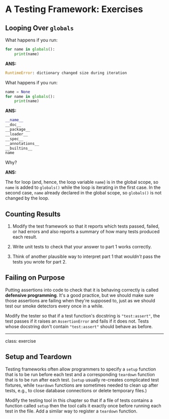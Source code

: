 # A Testing Framework: Exercises

## Looping Over `globals`

What happens if you run:

```python
for name in globals():
    print(name)
```

**ANS:**

```python
RuntimeError: dictionary changed size during iteration
```

What happens if you run:

```python
name = None
for name in globals():
    print(name)
```

**ANS:**

```python
__name__
__doc__
__package__
__loader__
__spec__
__annotations__
__builtins__
name
```

Why?

**ANS:**

The for loop (and, hence, the loop variable `name`) is in the global scope, so `name` is added to `globals()` while the loop is iterating in the first case. In the second case, `name` already declared in the global scope, so `globals()` is not changed by the loop.

## Counting Results

1.  Modify the test framework so that it reports which tests passed, failed, or had errors
    and also reports a summary of how many tests produced each result.

2.  Write unit tests to check that your answer to part 1 works correctly.

3.  Think of another plausible way to interpret part 1
    that *wouldn't* pass the tests you wrote for part 2.

## Failing on Purpose

Putting assertions into code to check that it is behaving correctly
is called __defensive programming__.
It's a good practice,
but we should make sure those assertions are failing when they're supposed to,
just as we should test our smoke detectors every once in a while.

Modify the tester so that
if a test function's docstring is `"test:assert"`,
the test passes if it raises an `AssertionError`
and fails if it does not.
Tests whose docstring don't contain `"test:assert"`
should behave as before.

---

class: exercise

## Setup and Teardown

Testing frameworks often allow programmers to specify a `setup` function
that is to be run before each test
and a corresponding `teardown` function
that is to be run after each test.
(`setup` usually re-creates complicated test fixtures,
while `teardown` functions are sometimes needed to clean up after tests,
e.g., to close database connections or delete temporary files.)

Modify the testing tool in this chapter so that
if a file of tests contains a function called `setup`
then the tool calls it exactly once before running each test in the file.
Add a similar way to register a `teardown` function.
